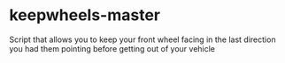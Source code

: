 # keepwheels-master
Script that allows you to keep your front wheel facing in the last direction you had them pointing before getting out of your vehicle
